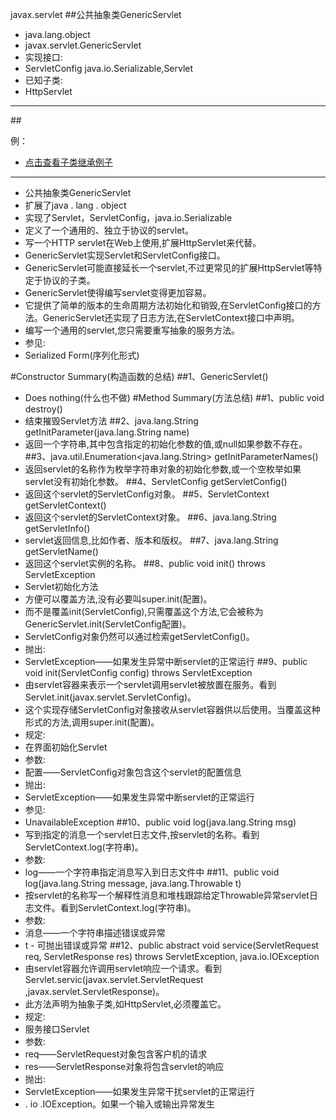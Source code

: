 javax.servlet
##公共抽象类GenericServlet


- java.lang.object
- javax.servlet.GenericServlet
- 实现接口:
- ServletConfig java.io.Serializable,Servlet
- 已知子类:
- HttpServlet

----------
##<div class="bg-blue">例：</div>
- [点击查看子类继承例子](../GenericServlet/demo/GenericServlet.html)

----------

- 公共抽象类GenericServlet
- 扩展了java . lang . object
- 实现了Servlet，ServletConfig，java.io.Serializable
- 定义了一个通用的、独立于协议的servlet。
- 写一个HTTP servlet在Web上使用,扩展HttpServlet来代替。
- GenericServlet实现Servlet和ServletConfig接口。
- GenericServlet可能直接延长一个servlet,不过更常见的扩展HttpServlet等特定于协议的子类。
- GenericServlet使得编写servlet变得更加容易。
- 它提供了简单的版本的生命周期方法初始化和销毁,在ServletConfig接口的方法。GenericServlet还实现了日志方法,在ServletContext接口中声明。
- 编写一个通用的servlet,您只需要重写抽象的服务方法。
- 参见:
- Serialized Form(序列化形式)

#Constructor Summary(构造函数的总结)
##1、GenericServlet()
- Does nothing(什么也不做)
#Method Summary(方法总结)
##1、public void destroy()
- 结束摧毁Servlet方法
##2、java.lang.String	getInitParameter(java.lang.String name)
- 返回一个字符串,其中包含指定的初始化参数的值,或null如果参数不存在。
##3、java.util.Enumeration<java.lang.String>	getInitParameterNames()
- 返回servlet的名称作为枚举字符串对象的初始化参数,或一个空枚举如果servlet没有初始化参数。
##4、ServletConfig	getServletConfig()
- 返回这个servlet的ServletConfig对象。
##5、ServletContext	getServletContext()
- 返回这个servlet的ServletContext对象。
##6、java.lang.String	getServletInfo()
- servlet返回信息,比如作者、版本和版权。
##7、java.lang.String	getServletName()
- 返回这个servlet实例的名称。
##8、public void init()
          throws ServletException
- Servlet初始化方法
- 方便可以覆盖方法,没有必要叫super.init(配置)。
- 而不是覆盖init(ServletConfig),只需覆盖这个方法,它会被称为GenericServlet.init(ServletConfig配置)。
- ServletConfig对象仍然可以通过检索getServletConfig()。
- 抛出:
- ServletException——如果发生异常中断servlet的正常运行
##9、public void init(ServletConfig config)
          throws ServletException
- 由servlet容器来表示一个servlet调用servlet被放置在服务。看到Servlet.init(javax.servlet.ServletConfig)。
- 这个实现存储ServletConfig对象接收从servlet容器供以后使用。当覆盖这种形式的方法,调用super.init(配置)。
- 规定:
- 在界面初始化Servlet
- 参数:
- 配置——ServletConfig对象包含这个servlet的配置信息
- 抛出:
- ServletException——如果发生异常中断servlet的正常运行
- 参见:
- UnavailableException
##10、public void log(java.lang.String msg)
- 写到指定的消息一个servlet日志文件,按servlet的名称。看到ServletContext.log(字符串)。
- 参数:
- log——一个字符串指定消息写入到日志文件中
##11、public void log(java.lang.String message,
       java.lang.Throwable t)
- 按servlet的名称写一个解释性消息和堆栈跟踪给定Throwable异常servlet日志文件。看到ServletContext.log(字符串)。
- 参数:
- 消息——一个字符串描述错误或异常
- t - 可抛出错误或异常
##12、public abstract void service(ServletRequest req,
           ServletResponse res)
                      throws ServletException,
                             java.io.IOException
- 由servlet容器允许调用servlet响应一个请求。看到Servlet.servic(javax.servlet.ServletRequest ,javax.servlet.ServletResponse)。
- 此方法声明为抽象子类,如HttpServlet,必须覆盖它。
- 规定:
- 服务接口Servlet
- 参数:
- req——ServletRequest对象包含客户机的请求
- res——ServletResponse对象将包含servlet的响应
- 抛出:
- ServletException——如果发生异常干扰servlet的正常运行
- . io .IOException。如果一个输入或输出异常发生
